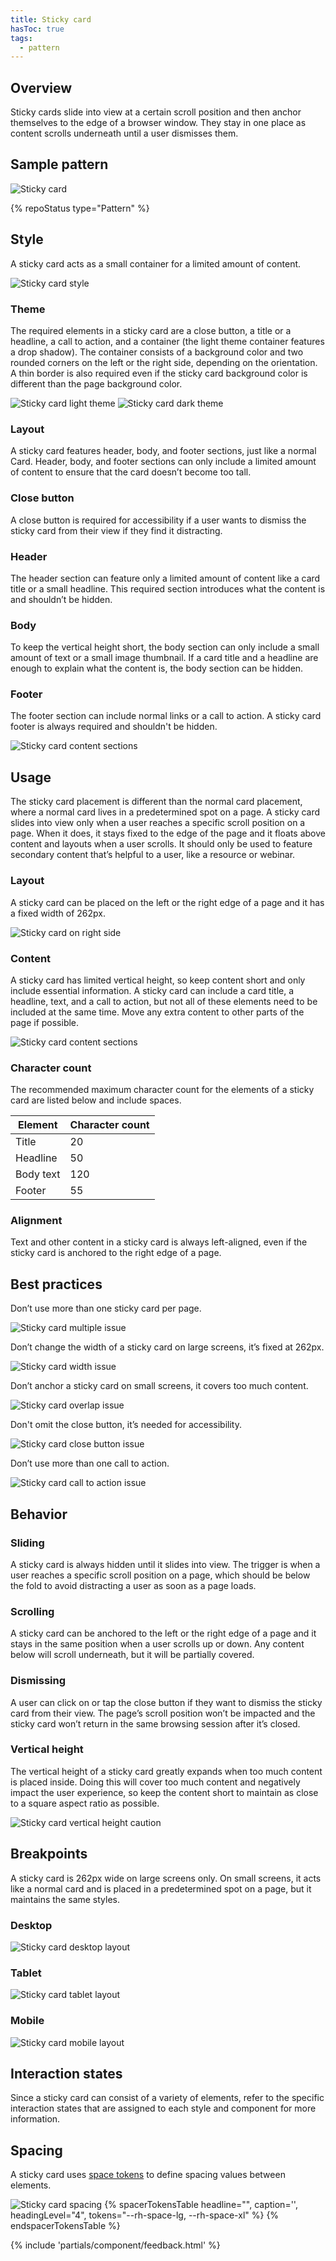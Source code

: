 ```yaml
---
title: Sticky card
hasToc: true
tags:
  - pattern
---
```


<link rel="stylesheet" href="{{ '/assets/packages/@rhds/elements/elements/rh-table/rh-table-lightdom.css' | url }}">
<link rel="stylesheet" href="{{ '/styles/samp.css' | url }}">

## Overview

Sticky cards slide into view at a certain scroll position and then anchor themselves to the edge of a browser window. They stay in one place as content scrolls underneath until a user dismisses them.


## Sample pattern

<uxdot-example width-adjustment="274px">
  <img src="{{ './sticky-card.svg' | url }}" alt="Sticky card">
</uxdot-example>

{% repoStatus type="Pattern" %}


## Style

A sticky card acts as a small container for a limited amount of content.

<uxdot-example width-adjustment="451px">
  <img src="{{ './sticky-card-style.svg' | url }}" alt="Sticky card style">
</uxdot-example>


### Theme

The required elements in a sticky card are a close button, a title or a headline, a call to action, and a container (the light theme container features a drop shadow). The container consists of a background color and two rounded corners on the left or the right side, depending on the orientation. A thin border is also required even if the sticky card background color is different than the page background color.

<uxdot-example width-adjustment="277px">
  <img src="{{ './sticky-card-theme-light.svg' | url }}" alt="Sticky card light theme">
</uxdot-example>

<uxdot-example color-palette="darkest" width-adjustment="277px">
  <img src="{{ './sticky-card-theme-dark.svg' | url }}" alt="Sticky card dark theme">
</uxdot-example>

### Layout

A sticky card features header, body, and footer sections, just like a normal Card. Header, body, and footer sections can only include a limited amount of content to ensure that the card doesn’t become too tall.


### Close button

A close button is required for accessibility if a user wants to dismiss the sticky card from their view if they find it distracting.


### Header

The header section can feature only a limited amount of content like a card title or a small headline. This required section introduces what the content is and shouldn’t be hidden.


### Body

To keep the vertical height short, the body section can only include a small amount of text or a small image thumbnail. If a card title and a headline are enough to explain what the content is, the body section can be hidden.


### Footer

The footer section can include normal links or a call to action. A sticky card footer is always required and shouldn't be hidden.

<uxdot-example width-adjustment="870px">
  <img src="{{ './sticky-card-layout.svg' | url }}" alt="Sticky card content sections">
</uxdot-example>


## Usage

The sticky card placement is different than the normal card placement, where a normal card lives in a predetermined spot on a page. A sticky card slides into view only when a user reaches a specific scroll position on a page. When it does, it stays fixed to the edge of the page and it floats above content and layouts when a user scrolls. It should only be used to feature secondary content that’s helpful to a user, like a resource or webinar.

### Layout

A sticky card can be placed on the left or the right edge of a page and it has a fixed width of 262px.

<uxdot-example width-adjustment="872px">
  <img src="{{ './sticky-card-layout-right.svg' | url }}" alt="Sticky card on right side">
</uxdot-example>


### Content

A sticky card has limited vertical height, so keep content short and only include essential information. A sticky card can include a card title, a headline, text, and a call to action, but not all of these elements need to be included at the same time. Move any extra content to other parts of the page if possible.

<uxdot-example width-adjustment="596px">
  <img src="{{ './sticky-card-content.png' | url }}" alt="Sticky card content sections">
</uxdot-example>


### Character count

The recommended maximum character count for the elements of a sticky card are listed below and include spaces.

<rh-table>
  <table>
    <thead>
      <tr>
        <th scope="col" data-label="Element">Element</th>
        <th scope="col" data-label="Character count">Character count</th>
      </tr>
    </thead>
    <tbody>
      <tr>
        <td data-label="Element">Title</td>
        <td data-label="Character count">20</td>
      </tr>
      <tr>
        <td data-label="Element">Headline</td>
        <td data-label="Character count">50</td>
      </tr>
      <tr>
        <td data-label="Element">Body text</td>
        <td data-label="Character count">120</td>
      </tr>
      <tr>
        <td data-label="Element">Footer</td>
        <td data-label="Character count">55</td>
      </tr>
    </tbody>
  </table>
</rh-table>


### Alignment

Text and other content in a sticky card is always left-aligned, even if the sticky card is anchored to the right edge of a page.

## Best practices

Don’t use more than one sticky card per page.

<uxdot-example width-adjustment="870px" danger>
  <img src="{{ './sticky-card-best-practices-1.svg' | url }}" alt="Sticky card multiple issue">
</uxdot-example>

Don’t change the width of a sticky card on large screens, it’s fixed at 262px.

<uxdot-example width-adjustment="375px" danger>
  <img src="{{ './sticky-card-best-practices-2.svg' | url }}" alt="Sticky card width issue">
</uxdot-example>

Don’t anchor a sticky card on small screens, it covers too much content.

<uxdot-example width-adjustment="386px" danger>
  <img src="{{ './sticky-card-best-practices-3.svg' | url }}" alt="Sticky card overlap issue">
</uxdot-example>

Don't omit the close button, it’s needed for accessibility.

<uxdot-example width-adjustment="277px" danger>
  <img src="{{ './sticky-card-best-practices-4.svg' | url }}" alt="Sticky card close button issue">
</uxdot-example>

Don’t use more than one call to action.

<uxdot-example width-adjustment="277px" danger>
  <img src="{{ './sticky-card-best-practices-5.svg' | url }}" alt="Sticky card call to action issue">
</uxdot-example>


## Behavior

### Sliding

A sticky card is always hidden until it slides into view. The trigger is when a user reaches a specific scroll position on a page, which should be below the fold to avoid distracting a user as soon as a page loads.


### Scrolling

A sticky card can be anchored to the left or the right edge of a page and it stays in the same position when a user scrolls up or down. Any content below will scroll underneath, but it will be partially covered.


### Dismissing

A user can click on or tap the close button if they want to dismiss the sticky card from their view. The page’s scroll position won’t be impacted and the sticky card won’t return in the same browsing session after it’s closed.


### Vertical height

The vertical height of a sticky card greatly expands when too much content is placed inside. Doing this will cover too much content and negatively impact the user experience, so keep the content short to maintain as close to a square aspect ratio as possible.

<uxdot-example width-adjustment="603px">
  <img src="{{ './sticky-card-behavior-height.svg' | url }}" alt="Sticky card vertical height caution">
</uxdot-example>


## Breakpoints

A sticky card is 262px wide on large screens only. On small screens, it acts like a normal card and is placed in a predetermined spot on a page, but it maintains the same styles.


### Desktop

<uxdot-example width-adjustment="1000px" variant="full" alignment="left" no-border>
  <img src="{{ './sticky-card-responsive-desktop.svg' | url }}" alt="Sticky card desktop layout">
</uxdot-example>


### Tablet

<uxdot-example width-adjustment="768px" variant="full" alignment="left" no-border>
  <img src="{{ './sticky-card-responsive-tablet.svg' | url }}" alt="Sticky card tablet layout">
</uxdot-example>


### Mobile

<uxdot-example width-adjustment="360px" variant="full" alignment="left" no-border>
  <img src="{{ './sticky-card-responsive-mobile.svg' | url }}" alt="Sticky card mobile layout">
</uxdot-example>


## Interaction states

Since a sticky card can consist of a variety of elements, refer to the specific interaction states that are assigned to each style and component for more information.

## Spacing

A sticky card uses [space tokens](/tokens/space/) to define spacing 
values between elements.

<uxdot-example width-adjustment="287px">
  <img src="{{ './sticky-card-spacing.svg' | url }}" alt="Sticky card spacing"> 
</uxdot-example>

<rh-table>
{% spacerTokensTable 
  headline="",
  caption='',
  headingLevel="4",
  tokens="--rh-space-lg, --rh-space-xl" %}
{% endspacerTokensTable %}
</rh-table>


{% include 'partials/component/feedback.html' %}
